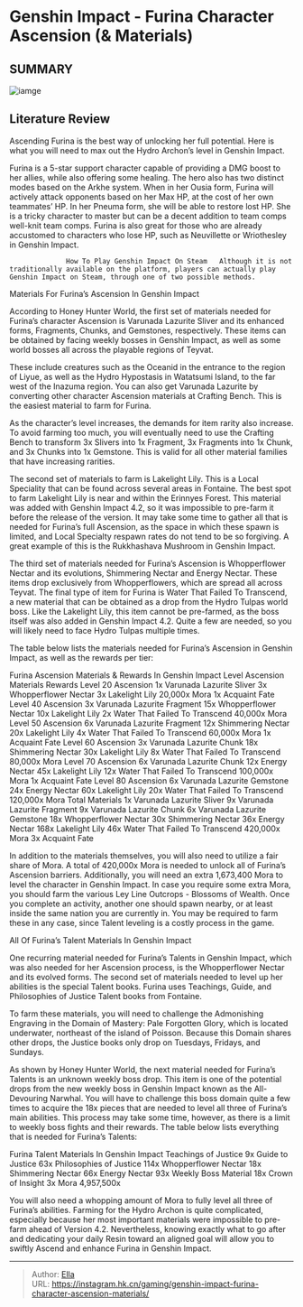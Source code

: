 # Genshin Impact - Furina Character Ascension (&amp; Materials)


## SUMMARY 

![iamge](https://static1.srcdn.com/wordpress/wp-content/uploads/2023/11/genshin-impact-furina-ascension-materials-farming.jpg)

## Literature Review

Ascending Furina is the best way of unlocking her full potential. Here is what you will need to max out the Hydro Archon’s level in Genshin Impact.





Furina is a 5-star support character capable of providing a DMG boost to her allies, while also offering some healing. The hero also has two distinct modes based on the Arkhe system. When in her Ousia form, Furina will actively attack opponents based on her Max HP, at the cost of her own teammates’ HP. In her Pneuma form, she will be able to restore lost HP. She is a tricky character to master but can be a decent addition to team comps well-knit team comps. Furina is also great for those who are already accustomed to characters who lose HP, such as Neuvillette or Wriothesley in Genshin Impact.




                  How To Play Genshin Impact On Steam   Although it is not traditionally available on the platform, players can actually play Genshin Impact on Steam, through one of two possible methods.    


 Materials For Furina’s Ascension In Genshin Impact 
         

According to Honey Hunter World, the first set of materials needed for Furina’s character Ascension is Varunada Lazurite Sliver and its enhanced forms, Fragments, Chunks, and Gemstones, respectively. These items can be obtained by facing weekly bosses in Genshin Impact, as well as some world bosses all across the playable regions of Teyvat.

These include creatures such as the Oceanid in the entrance to the region of Liyue, as well as the Hydro Hypostasis in Watatsumi Island, to the far west of the Inazuma region. You can also get Varunada Lazurite by converting other character Ascension materials at Crafting Bench. This is the easiest material to farm for Furina.






As the character’s level increases, the demands for item rarity also increase. To avoid farming too much, you will eventually need to use the Crafting Bench to transform 3x Slivers into 1x Fragment, 3x Fragments into 1x Chunk, and 3x Chunks into 1x Gemstone. This is valid for all other material families that have increasing rarities.




The second set of materials to farm is Lakelight Lily. This is a Local Speciality that can be found across several areas in Fontaine. The best spot to farm Lakelight Lily is near and within the Erinnyes Forest. This material was added with Genshin Impact 4.2, so it was impossible to pre-farm it before the release of the version. It may take some time to gather all that is needed for Furina’s full Ascension, as the space in which these spawn is limited, and Local Specialty respawn rates do not tend to be so forgiving. A great example of this is the Rukkhashava Mushroom in Genshin Impact.

The third set of materials needed for Furina’s Ascension is Whopperflower Nectar and its evolutions, Shimmering Nectar and Energy Nectar. These items drop exclusively from Whopperflowers, which are spread all across Teyvat. The final type of item for Furina is Water That Failed To Transcend, a new material that can be obtained as a drop from the Hydro Tulpas world boss. Like the Lakelight Lily, this item cannot be pre-farmed, as the boss itself was also added in Genshin Impact 4.2. Quite a few are needed, so you will likely need to face Hydro Tulpas multiple times.




The table below lists the materials needed for Furina’s Ascension in Genshin Impact, as well as the rewards per tier:

 Furina Ascension Materials &amp; Rewards In Genshin Impact   Level Ascension  Materials  Rewards   Level 20 Ascension    1x Varunada Lazurite Sliver   3x Whopperflower Nectar   3x Lakelight Lily   20,000x Mora       1x Acquaint Fate      Level 40 Ascension    3x Varunada Lazurite Fragment   15x Whopperflower Nectar   10x Lakelight Lily   2x Water That Failed To Transcend   40,000x Mora            Level 50 Ascension    6x Varunada Lazurite Fragment   12x Shimmering Nectar   20x Lakelight Lily   4x Water That Failed To Transcend   60,000x Mora       1x Acquaint Fate      Level 60 Ascension    3x Varunada Lazurite Chunk   18x Shimmering Nectar   30x Lakelight Lily   8x Water That Failed To Transcend   80,000x Mora            Level 70 Ascension    6x Varunada Lazurite Chunk   12x Energy Nectar   45x Lakelight Lily   12x Water That Failed To Transcend   100,000x Mora       1x Acquaint Fate      Level 80 Ascension    6x Varunada Lazurite Gemstone   24x Energy Nectar   60x Lakelight Lily   20x Water That Failed To Transcend   120,000x Mora            Total Materials    1x Varunada Lazurite Sliver   9x Varunada Lazurite Fragment   9x Varunada Lazurite Chunk   6x Varunada Lazurite Gemstone   18x Whopperflower Nectar   30x Shimmering Nectar   36x Energy Nectar   168x Lakelight Lily   46x Water That Failed To Transcend   420,000x Mora       3x Acquaint Fate      



In addition to the materials themselves, you will also need to utilize a fair share of Mora. A total of 420,000x Mora is needed to unlock all of Furina’s Ascension barriers. Additionally, you will need an extra 1,673,400 Mora to level the character in Genshin Impact. In case you require some extra Mora, you should farm the various Ley Line Outcrops - Blossoms of Wealth. Once you complete an activity, another one should spawn nearby, or at least inside the same nation you are currently in. You may be required to farm these in any case, since Talent leveling is a costly process in the game.






 All Of Furina’s Talent Materials In Genshin Impact 
          

One recurring material needed for Furina’s Talents in Genshin Impact, which was also needed for her Ascension process, is the Whopperflower Nectar and its evolved forms. The second set of materials needed to level up her abilities is the special Talent books. Furina uses Teachings, Guide, and Philosophies of Justice Talent books from Fontaine.

To farm these materials, you will need to challenge the Admonishing Engraving in the Domain of Mastery: Pale Forgotten Glory, which is located underwater, northeast of the island of Poisson. Because this Domain shares other drops, the Justice books only drop on Tuesdays, Fridays, and Sundays.

As shown by Honey Hunter World, the next material needed for Furina’s Talents is an unknown weekly boss drop. This item is one of the potential drops from the new weekly boss in Genshin Impact known as the All-Devouring Narwhal. You will have to challenge this boss domain quite a few times to acquire the 18x pieces that are needed to level all three of Furina’s main abilities. This process may take some time, however, as there is a limit to weekly boss fights and their rewards. The table below lists everything that is needed for Furina’s Talents:




 Furina Talent Materials In Genshin Impact   Teachings of Justice    9x      Guide to Justice    63x      Philosophies of Justice    114x      Whopperflower Nectar    18x      Shimmering Nectar    66x      Energy Nectar    93x      Weekly Boss Material    18x      Crown of Insight    3x      Mora    4,957,500x      



You will also need a whopping amount of Mora to fully level all three of Furina’s abilities. Farming for the Hydro Archon is quite complicated, especially because her most important materials were impossible to pre-farm ahead of Version 4.2. Nevertheless, knowing exactly what to go after and dedicating your daily Resin toward an aligned goal will allow you to swiftly Ascend and enhance Furina in Genshin Impact.






---

> Author: [Ella](https://instagram.hk.cn/)  
> URL: https://instagram.hk.cn/gaming/genshin-impact-furina-character-ascension-materials/  

